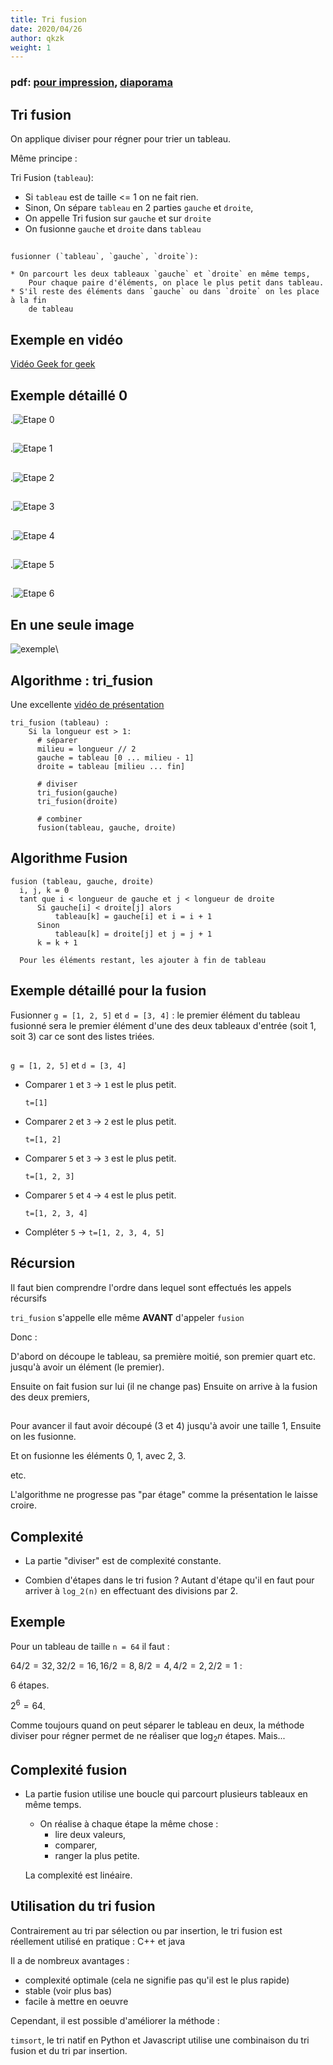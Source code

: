 ```yaml
---
title: Tri fusion
date: 2020/04/26
author: qkzk
weight: 1
---
```





### pdf: [pour impression](/uploads/docnsitale/algo/divide_n_conquer/tri_fusion_print.pdf), [diaporama](/uploads/docnsitale/algo/divide_n_conquer/tri_fusion_slides.pdf)

## Tri fusion

On applique diviser pour régner pour trier un tableau.

Même principe :

Tri Fusion (`tableau`):

* Si `tableau` est de taille <= 1 on ne fait rien.
* Sinon, On sépare `tableau` en 2 parties `gauche` et `droite`,
* On appelle Tri fusion sur `gauche` et sur `droite`
* On fusionne `gauche` et `droite` dans `tableau`

##

```
fusionner (`tableau`, `gauche`, `droite`):

* On parcourt les deux tableaux `gauche` et `droite` en même temps,
    Pour chaque paire d'éléments, on place le plus petit dans tableau.
* S'il reste des éléments dans `gauche` ou dans `droite` on les place à la fin
    de tableau
```


## Exemple en vidéo

[Vidéo Geek for geek](https://www.youtube.com/watch?v=JSceec-wEyw)

## Exemple détaillé 0

<!-- .![Etape 0](/uploads/docnsitale/algo/divide_n_conquer/figure/tri_fusion_00.png){height=25%} -->
.![Etape 0](/uploads/docnsitale/algo/divide_n_conquer/figure/tri_fusion_00.png)

##

<!-- .![Etape 1](/uploads/docnsitale/algo/divide_n_conquer/figure/tri_fusion_01.png){height=25%} -->
.![Etape 1](/uploads/docnsitale/algo/divide_n_conquer/figure/tri_fusion_01.png)

##

<!-- .![Etape 2](/uploads/docnsitale/algo/divide_n_conquer/figure/tri_fusion_02.png){height=25%} -->
.![Etape 2](/uploads/docnsitale/algo/divide_n_conquer/figure/tri_fusion_02.png)

##

<!-- .![Etape 3](/uploads/docnsitale/algo/divide_n_conquer/figure/tri_fusion_03.png){height=25%} -->
.![Etape 3](/uploads/docnsitale/algo/divide_n_conquer/figure/tri_fusion_03.png)

##

<!-- .![Etape 4](/uploads/docnsitale/algo/divide_n_conquer/figure/tri_fusion_04.png){height=25%} -->
.![Etape 4](/uploads/docnsitale/algo/divide_n_conquer/figure/tri_fusion_04.png)

##

<!-- .![Etape 5](/uploads/docnsitale/algo/divide_n_conquer/figure/tri_fusion_05.png){height=25%} -->
.![Etape 5](/uploads/docnsitale/algo/divide_n_conquer/figure/tri_fusion_05.png)

##

.![Etape 6](/uploads/docnsitale/algo/divide_n_conquer/figure/tri_fusion_06.png)


## En une seule image

![exemple](https://upload.wikimedia.org/wikipedia/commons/6/60/Mergesort_algorithm_diagram.png)\

## Algorithme : tri_fusion

Une excellente [vidéo de présentation](https://www.youtube.com/watch?v=TzeBrDU-JaY )

```
tri_fusion (tableau) :
    Si la longueur est > 1:
      # séparer
      milieu = longueur // 2
      gauche = tableau [0 ... milieu - 1]
      droite = tableau [milieu ... fin]

      # diviser
      tri_fusion(gauche)
      tri_fusion(droite)

      # combiner
      fusion(tableau, gauche, droite)
```

## Algorithme Fusion

```
fusion (tableau, gauche, droite)
  i, j, k = 0
  tant que i < longueur de gauche et j < longueur de droite
      Si gauche[i] < droite[j] alors
          tableau[k] = gauche[i] et i = i + 1
      Sinon
          tableau[k] = droite[j] et j = j + 1
      k = k + 1

  Pour les éléments restant, les ajouter à fin de tableau
```

## Exemple détaillé pour la fusion

Fusionner `g = [1, 2, 5]` et `d = [3, 4]` : le premier élément du tableau
fusionné sera le premier élément d'une des deux tableaux d'entrée
(soit 1, soit 3) car ce sont des listes triées.

##


`g = [1, 2, 5]` et `d = [3, 4]`

* Comparer `1` et `3` → `1` est le plus petit.

    `t=[1]`
* Comparer `2`  et `3` → `2` est le plus petit.

    `t=[1, 2]`
* Comparer `5` et `3` → `3` est le plus petit.

    `t=[1, 2, 3]`
* Comparer `5` et `4` → `4` est le plus petit.

    `t=[1, 2, 3, 4]`
* Compléter `5` → `t=[1, 2, 3, 4, 5]`


## Récursion

Il faut bien comprendre l'ordre dans lequel sont effectués les appels récursifs

`tri_fusion` s'appelle elle même **AVANT** d'appeler `fusion`

Donc :

D'abord on découpe le tableau, sa première moitié, son premier quart etc.
jusqu'à avoir un élément (le premier).

Ensuite on fait fusion sur lui (il ne change pas)
Ensuite on arrive à la fusion des deux premiers,

##

Pour avancer il faut avoir découpé (3 et 4) jusqu'à avoir une taille 1,
Ensuite on les fusionne.

Et on fusionne les éléments 0, 1, avec 2, 3.

etc.

L'algorithme ne progresse pas "par étage" comme la présentation le laisse croire.

## Complexité

* La partie "diviser" est de complexité constante.

* Combien d'étapes dans le tri fusion ? Autant d'étape qu'il en faut pour arriver
    à `log_2(n)` en effectuant des divisions par 2.

## Exemple

Pour un tableau de taille `n = 64` il faut :

$64/2 = 32, 32/2 = 16, 16/2=8, 8/2=4, 4/2=2, 2/2=1$ :

6 étapes.

$2^6 = 64$.

Comme toujours quand on peut séparer le tableau en deux, la méthode diviser
pour régner permet de ne réaliser que $\log_2 n$ étapes. Mais...

## Complexité fusion

* La partie fusion utilise une boucle qui parcourt plusieurs tableaux en même temps.
    * On réalise à chaque étape la même chose :
      * lire deux valeurs,
      * comparer,
      * ranger la plus petite.

    La complexité est linéaire.

## Utilisation du tri fusion

Contrairement au tri par sélection ou par insertion, le tri fusion est
réellement utilisé en pratique : C++ et java

Il a de nombreux avantages :

* complexité optimale (cela ne signifie pas qu'il est le plus rapide)
* stable (voir plus bas)
* facile à mettre en oeuvre

Cependant, il est possible d'améliorer la méthode :

`timsort`, le tri natif en Python et Javascript utilise une combinaison
du tri fusion et du tri par insertion.
